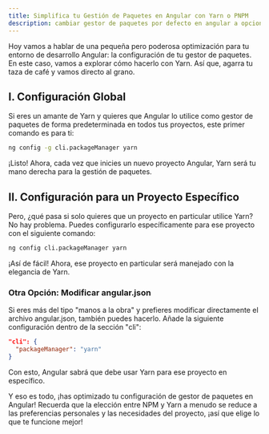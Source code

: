 ```yaml
---
title: Simplifica tu Gestión de Paquetes en Angular con Yarn o PNPM
description: cambiar gestor de paquetes por defecto en angular a opciones como yarn o pnpm
---
```

Hoy vamos a hablar de una pequeña pero poderosa optimización para tu entorno de desarrollo Angular: la configuración de tu gestor de paquetes. En este caso, vamos a explorar cómo hacerlo con Yarn. Así que, agarra tu taza de café y vamos directo al grano.

## I. Configuración Global
Si eres un amante de Yarn y quieres que Angular lo utilice como gestor de paquetes de forma predeterminada en todos tus proyectos, este primer comando es para ti:
```bash
ng config -g cli.packageManager yarn
```
¡Listo! Ahora, cada vez que inicies un nuevo proyecto Angular, Yarn será tu mano derecha para la gestión de paquetes.

## II. Configuración para un Proyecto Específico
Pero, ¿qué pasa si solo quieres que un proyecto en particular utilice Yarn? No hay problema. Puedes configurarlo específicamente para ese proyecto con el siguiente comando:

```bash
ng config cli.packageManager yarn
```
¡Así de fácil! Ahora, ese proyecto en particular será manejado con la elegancia de Yarn.

### Otra Opción: Modificar angular.json
Si eres más del tipo "manos a la obra" y prefieres modificar directamente el archivo angular.json, también puedes hacerlo. Añade la siguiente configuración dentro de la sección "cli":
```json
"cli": {
  "packageManager": "yarn"
}
```
Con esto, Angular sabrá que debe usar Yarn para ese proyecto en específico.

Y eso es todo, ¡has optimizado tu configuración de gestor de paquetes en Angular! Recuerda que la elección entre NPM y Yarn a menudo se reduce a las preferencias personales y las necesidades del proyecto, ¡así que elige lo que te funcione mejor!